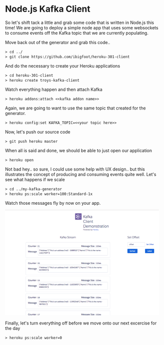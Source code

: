 # Node.js Kafka Client
So let's shift tack a little and grab some code that is written in Node.js this time! We are going to deploy a simple node app that uses some websockets to consume events off the Kafka topic that we are currently populating.

Move back out of the generator and grab this code..
```
> cd ../
> git clone https://github.com/ibigfoot/heroku-301-client
```

And do the necessary to create your Heroku applications
```
> cd heroku-301-client
> heroku create troys-kafka-client
```

Watch everything happen and then attach Kafka

```
> heroku addons:attach <<kafka addon name>>
```

Again, we are going to want to use the same topic that created for the generator. 

```
> heroku config:set KAFKA_TOPIC=<<your topic here>>
```

Now, let's push our source code

```
> git push heroku master
```

When all is said and done, we should be able to just open our application

```
> heroku open
```

Not bad hey.. so sure, I could use some help with UX design.. but this illustrates the concept of producing and consuming events quite well. 
Let's see what happens if we scale

```
> cd ../my-kafka-generator
> heroku ps:scale worker=100:Standard-1x
```

Watch those messages fly by now on your app. 

![Client](images/6-kafkaClient.png)

Finally, let's turn everything off before we move onto our next excercise for the day

```
> heroku ps:scale worker=0
```